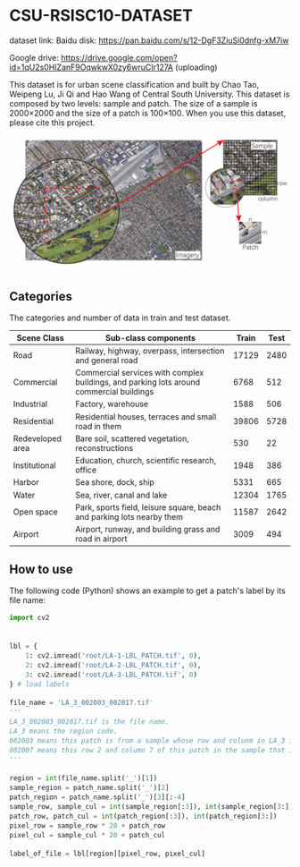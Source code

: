 # CSU-RSISC10-DATASET
dataset link:
Baidu disk: https://pan.baidu.com/s/12-DgF3ZiuSi0dnfg-xM7iw

Google drive: https://drive.google.com/open?id=1qU2s0HIZanF9OqwkwX0zy6wruCIr127A (uploading)

This dataset is for urban scene classification and built by Chao Tao, Weipeng Lu, Ji Qi and Hao Wang of Central South University. This dataset is composed by two levels: sample and patch.
The size of a sample is 2000×2000 and the size of a patch is 100×100. When you use this dataset, please cite this project.
![Two-level Construction](fig.png)
## Categories
The categories and number of data in train and test dataset.

| Scene Class      | Sub\-class components                                                                    | Train | Test |
| ---------------- | ---------------------------------------------------------------------------------------- | ----- | ---- |
| Road             | Railway, highway, overpass, intersection and general road                                | 17129 | 2480 |
| Commercial       | Commercial services with complex buildings, and parking lots around commercial buildings | 6768  | 512  |
| Industrial       | Factory, warehouse                                                                       | 1588  | 506  |
| Residential      | Residential houses, terraces and small road in them                                      | 39806 | 5728 |
| Redeveloped area | Bare soil, scattered vegetation, reconstructions                                         | 530   | 22   |
| Institutional    | Education, church, scientific research, office                                           | 1948  | 386  |
| Harbor           | Sea shore, dock, ship                                                                    | 5331  | 665  |
| Water            | Sea, river, canal and lake                                                               | 12304 | 1765 |
| Open space       | Park, sports field, leisure square, beach and parking lots nearby them                   | 11587 | 2642 |
| Airport          | Airport, runway, and building grass and road in airport                                  | 3009  | 494  |
## How to use
The following code (Python) shows an example to get a patch's label by its file name:
```python
import cv2


lbl = {
    1: cv2.imread('root/LA-1-LBL_PATCH.tif', 0),
    2: cv2.imread('root/LA-2-LBL_PATCH.tif', 0),
    3: cv2.imread('root/LA-3-LBL_PATCH.tif', 0)
} # load labels

file_name = 'LA_3_002003_002017.tif'
'''
LA_3_002003_002017.tif is the file name.
LA_3 means the region code.
002003 means this patch is from a sample whose row and colunm in LA_3 is 2 and 3.
002007 means this row 2 and column 7 of this patch in the sample that it belongs to.
'''

region = int(file_name.split('_')[1])
sample_region = patch_name.split('_')[2]
patch_region = patch_name.split('_')[3][:-4]
sample_row, sample_cul = int(sample_region[:3]), int(sample_region[3:])
patch_row, patch_cul = int(patch_region[:3]), int(patch_region[3:])
pixel_row = sample_row * 20 + patch_row
pixel_cul = sample_cul * 20 + patch_cul

label_of_file = lbl[region][pixel_row, pixel_cul]
```
